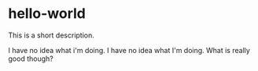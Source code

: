 # hello-world
This is a short description. 

I have no idea what i'm doing. I have no idea what I'm doing. 
What is really good though? 
